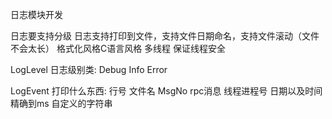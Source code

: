 日志模块开发

日志要支持分级
日志支持打印到文件，支持文件日期命名，支持文件滚动（文件不会太长）
格式化风格C语言风格
多线程 保证线程安全

LogLevel 日志级别类:
Debug
Info
Error

LogEvent 打印什么东西:
行号
文件名
MsgNo rpc消息
线程进程号
日期以及时间精确到ms
自定义的字符串
